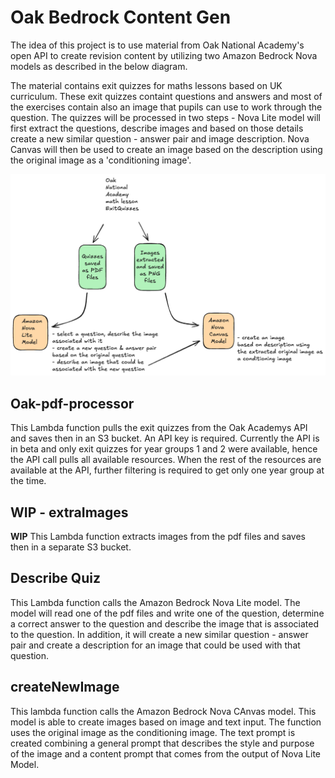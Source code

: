# Oak Bedrock Content Gen

The idea of this project is to use material from Oak National Academy's open API to create revision content by utilizing two
Amazon Bedrock Nova models as described in the below diagram.

The material contains exit quizzes for maths lessons based on UK curriculum. These exit quizzes containt questions and answers
and most of the exercises contain also an image that pupils can use to work through the question. The quizzes will be
processed in two steps - Nova Lite model will first extract the questions, describe images and based on those details
create a new similar question - answer pair and image description. Nova Canvas will then be used to create an image based
on the description using the original image as a 'conditioning image'. 

![quiz_creation](./images/quiz_creation.png)

## Oak-pdf-processor

This Lambda function pulls the exit quizzes from the Oak Academys API and saves then in an S3 bucket. An API key is required.
Currently the API is in beta and only exit quizzes for year groups 1 and 2 were available, hence the API call pulls all 
available resources. When the rest of the resources are available at the API, further filtering is required to get only one
year group at the time.

## WIP - extraImages

**WIP** This Lambda function extracts images from the pdf files and saves then in a separate S3 bucket. 

## Describe Quiz

This Lambda function calls the Amazon Bedrock Nova Lite model. The model will read one of the pdf files and write one of the question, determine a correct answer to the question and describe the image that is associated to the question. In addition,
it will create a new similar question - answer pair and create a description for an image that could be used with that question.

## createNewImage

This lambda function calls the Amazon Bedrock Nova CAnvas model. This model is able to create images based on image and text input. The function uses the original image as the conditioning image. The text prompt is created combining a general prompt that describes the style and purpose of the image and a content prompt that comes from the output of Nova Lite Model. 